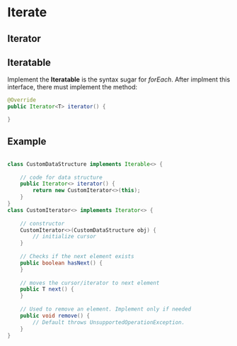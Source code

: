 # Iterate



## Iterator



## Iteratable

Implement the **Iteratable** is the syntax sugar for *forEach*. After implment this interface, there must implement the method:

```java
@Override
public Iterator<T> iterator() {

}
```

## Example

```java

class CustomDataStructure implements Iterable<> {
      
    // code for data structure
    public Iterator<> iterator() {
        return new CustomIterator<>(this);
    }
}
class CustomIterator<> implements Iterator<> {
      
    // constructor
    CustomIterator<>(CustomDataStructure obj) {
        // initialize cursor
    }
      
    // Checks if the next element exists
    public boolean hasNext() {
    }
      
    // moves the cursor/iterator to next element
    public T next() {
    }
      
    // Used to remove an element. Implement only if needed
    public void remove() {
        // Default throws UnsupportedOperationException.
    }
}
```



















